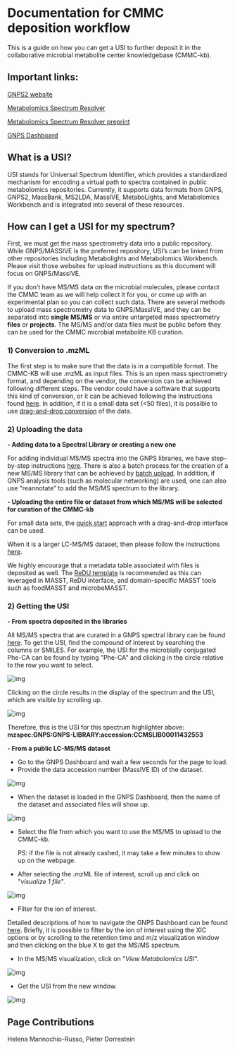# Documentation for CMMC deposition workflow

This is a guide on how you can get a USI to further deposit it in the collaborative microbial metabolite center knowledgebase (CMMC-kb). 

## Important links:

[GNPS2 website](https://gnps2.org/homepage)

[Metabolomics Spectrum Resolver](https://metabolomics-usi.gnps2.org/)

[Metabolomics Spectrum Resolver preprint](https://www.biorxiv.org/content/10.1101/2020.05.09.086066v2)

[GNPS Dashboard](https://dashboard.gnps2.org/)

## What is a USI?
USI stands for Universal Spectrum Identifier, which provides a standardized mechanism for encoding a virtual path to spectra contained in public metabolomics repositories. Currently, it supports data formats from GNPS, GNPS2, MassBank, MS2LDA, MassIVE, MetaboLights, and Metabolomics Workbench and is integrated into several of these resources. 

## How can I get a USI for my spectrum?
First, we must get the mass spectrometry data into a public repository. While GNPS/MASSIVE is the preferred repository, USI’s can be linked from other repositories including Metabolights and Metabolomics Workbench. Please visit those websites for upload instructions as this document will focus on GNPS/MassIVE. 

If you don’t have MS/MS data on the microbial molecules, please contact the CMMC team as we will help collect it for you, or come up with an experimental plan so you can collect such data. There are several methods to upload mass spectrometry data to GNPS/MassIVE, and they can be separated into **single MS/MS** or via entire untargeted mass spectrometry **files** or **projects**. The MS/MS and/or data files must be public before they can be used for the CMMC microbial metabolite KB curation.

### 1) Conversion to .mzML  
The first step is to make sure that the data is in a compatible format. The CMMC-KB will use .mzML as input files. This is an open mass spectrometry format, and depending on the vendor, the conversion can be achieved following different steps. The vendor could have a software that supports this kind of conversion, or it can be achieved following the instructions found [here](https://ccms-ucsd.github.io/GNPSDocumentation/fileconversion/). In addition, if it is a small data set (<50 files), it is possible to use [drag-and-drop conversion](https://gnps-quickstart.ucsd.edu/conversion) of the data.

### 2) Uploading the data
**- Adding data to a Spectral Library or creating a new one**

For adding individual MS/MS spectra into the GNPS libraries, we have step-by-step instructions [here](https://ccms-ucsd.github.io/GNPSDocumentation/spectrumcuration/). There is also a batch process for the creation of a new MS/MS library that can be achieved by [batch upload](https://ccms-ucsd.github.io/GNPSDocumentation/batchupload/). In addition, if GNPS analysis tools (such as molecular networking) are used, one can also use “reannotate” to add the MS/MS spectrum to the library.

**- Uploading the entire file or dataset from which MS/MS will be selected for curation of the CMMC-kb**

For small data sets, the [quick start](https://gnps-quickstart.ucsd.edu/massivesubmission) approach with a drag-and-drop interface can be used.

When it is a larger LC-MS/MS dataset, then please follow the instructions [here](https://ccms-ucsd.github.io/GNPSDocumentation/datasets/).

We highly encourage that a metadata table associated with files is deposited as well. The [ReDU template](https://mwang87.github.io/ReDU-MS2-Documentation/HowtoContribute/) is recommended as this can leveraged in MASST, ReDU interface, and domain-specific MASST tools such as foodMASST and microbeMASST.

### 2) Getting the USI
**- From spectra deposited in the libraries**

All MS/MS spectra that are curated in a GNPS spectral library can be found [here](https://library.gnps2.org/). To get the USI, find the compound of interest by searching the columns or SMILES. For example, the USI for the microbially conjugated Phe-CA can be found by typing "Phe-CA" and clicking in the circle relative to the row you want to select.

![img](img/Get_USI/Slide1.png)

Clicking on the circle results in the display of the spectrum and the USI, which are visible by scrolling up.

![img](img/Get_USI/Slide2.png)

Therefore, this is the USI for this spectrum highlighter above:
**mzspec:GNPS:GNPS-LIBRARY:accession:CCMSLIB00011432553**

**- From a public LC-MS/MS dataset**

- Go to the GNPS Dashboard and wait a few seconds for the page to load.
- Provide the data accession number (MassIVE ID) of the dataset.

![img](img/Get_USI/Slide3.png)

- When the dataset is loaded in the GNPS Dashboard, then the name of the dataset and associated files will show up.

![img](img/Get_USI/Slide4.png)

- Select the file from which you want to use the MS/MS to upload to the CMMC-kb.

  PS: if the file is not already cashed, it may take a few minutes to show up on the webpage.

- After selecting the .mzML file of interest, scroll up and click on "_visualize 1 file_".

![img](img/Get_USI/Slide5.png)

- Filter for the ion of interest. 

Detailed descriptions of how to navigate the GNPS Dashboard can be found [here](https://ccms-ucsd.github.io/GNPSDocumentation/lcms-dashboard/). Briefly, it is possible to filter by the ion of interest using the XIC options or by scrolling to the retention time and m/z visualization window and then clicking on the blue X to get the MS/MS spectrum.

- In the MS/MS visualization, click on "_View Metabolomics USI_".

![img](img/Get_USI/Slide8.png)

- Get the USI from the new window.

![img](img/Get_USI/Slide9.png)

## Page Contributions
Helena Mannochio-Russo, Pieter Dorrestein


